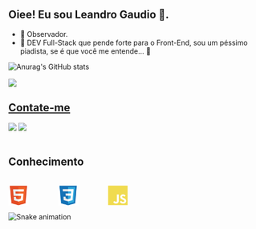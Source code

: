 ## Oiee! Eu sou Leandro Gaudio 🌹.

- 🔭 Observador.
- 🌱 DEV Full-Stack que pende forte para o Front-End, sou um péssimo piadista, se é que você me entende... 🤣

![Anurag's GitHub stats](https://github-readme-stats.vercel.app/api?username=leandromeda&theme=midnight-purple&show_icons=true)

 <div>
  <a href="https://github.com/leandromeda">
   <img align="center" height="170" src="https://github-readme-stats.vercel.app/api/top-langs/?username=leandromeda&layout=compact&langs_count=16&theme=midnight-purple"/>
 
</div>
 
 ## Contate-me 
<div>
<a href="https://www.linkedin.com/leandro-gr/" target="_blank"><img src="https://img.shields.io/badge/-LinkedIn-%230077B5?style=for-the-badge&logo=linkedin&logoColor=white" target="_blank"></a> 
<!-- <a href="https://www.instagram.com/leandjow/" target="_blank"><img src="https://img.shields.io/badge/-Instagram-%23E4405F?style=for-the-badge&logo=instagram&logoColor=white" target="_blank"></a>
<a href="https://wa.me/55015#/" target="_blank"><img src="https://img.shields.io/badge/WhatsApp-25D366?style=for-the-badge&logo=whatsapp&logoColor=white" target="_blank"></a> -->
<a href = "mailto: docente.leandro@gmail.com"><img src="https://img.shields.io/badge/Gmail-D14836?style=for-the-badge&logo=gmail&logoColor=white" target="_blank"></a>
 </br>
</br>
</div>

 ## Conhecimento
<div style="display: inline_block"><br>
  <img height="40" align="center" alt="Leandro-HTML" width="40" src="https://raw.githubusercontent.com/devicons/devicon/master/icons/html5/html5-original.svg">
 &nbsp;&nbsp;&nbsp;&nbsp;&nbsp;&nbsp;&nbsp;&nbsp;&nbsp;&nbsp;&nbsp;&nbsp;&nbsp;
  <img height="40" align="center" alt="Leandro-CSS" width="40" src="https://raw.githubusercontent.com/devicons/devicon/master/icons/css3/css3-original.svg">
 &nbsp;&nbsp;&nbsp;&nbsp;&nbsp;&nbsp;&nbsp;&nbsp;&nbsp;&nbsp;&nbsp;&nbsp;&nbsp;
  <img height="40" align="center" alt="Leandro-Js" width="40" src="https://raw.githubusercontent.com/devicons/devicon/master/icons/javascript/javascript-plain.svg">
</div>
  
<p>
   
  ![Snake animation](https://github.com/Leandromeda/portifolio/blob/main/snake.svg)
 
</div>
